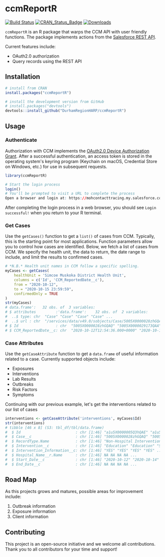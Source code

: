 # ccmReportR

<!-- badges: start -->
[![Build Status](https://travis-ci.com/DurhamRegionHARP/ccmReportR.svg?branch=main)](https://travis-ci.com/DurhamRegionHARP/ccmReportR)
[![CRAN_Status_Badge](https://www.r-pkg.org/badges/version/ccmReportR)](https://cran.r-project.org/package=ccmReportR)
[![Downloads](https://cranlogs.r-pkg.org/badges/grand-total/ccmReportR)](https://cran.r-project.org/package=ccmReportR)
<!-- badges: end -->

`ccmReportR` is an R package that warps the CCM API with user friendly functions. The package implements actions from the [Salesforce REST API](https://developer.salesforce.com/docs/atlas.en-us.api_rest.meta/api_rest/intro_what_is_rest_api.htm).

Current features include:
- OAuth2.0 authorization
- Query records using the REST API

## Installation
```r
# install from CRAN
install.packages("ccmReportR")

# install the development version from GitHub
# install.packages("devtools")
devtools::install_github("DurhamRegionHARP/ccmReportR")
```
## Usage
### Authenticate
Authorization with CCM implements the [OAuth2.0 Device Authorization Grant](https://oauth.net/2/device-flow/). After a successful authentication, an access token is stored in the operating system's keyring program (Keychain on macOS, Credential Store on Windows, etc.) for use in subsequent requests.
```r
library(ccmReportR)

# Start the login process
login()
# You'll be prompted to visit a URL to complete the process
Open a browser and login at: https://mohcontacttracing.my.salesforce.com/setup/connect?user_code=25XPR
```

After completing the login process in a web browser, you should see `Login successful!` when you return to your R terminal.

### Get Cases
Use the `getCases()` function to get a `list()` of cases from CCM. Typically, this is the starting point for most applications. Function parameters allow you to control how cases are identified. Below, we fetch a list of cases from CCM. We specify the health unit, the data to return, the date range to include, and limit the results to confirmed cases.

```r
# *N.B.* Health unit names in CCM follow a specific spelling.
myCases <- getCases(
    healthUnit = 'Simcoe Muskoka District Health Unit',
    columns = c('Id', 'CCM_ReportedDate__c'),
    from = "2020-10-12",
    to = "2020-10-15 23:59:59",
    confirmedOnly = TRUE
)
str(myCases)
# data.frame':   32 obs. of  3 variables:
# $ attributes         :'data.frame':    32 obs. of  2 variables:
#  ..$ type: chr  "Case" "Case" "Case" "Case" ...
#  ..$ url : chr  "/services/data/v49.0/sobjects/Case/5005X0000028zhGQAQ" "/services/data/v49.0/sobjects/Case/  5005X0000029173QAA" "/services/data/v49.0/sobjects/Case/5005X00000292dEQAQ" "/services/data/v49.0/sobjects/Case/  5005X00000293QJQAY" ...
# $ Id                 : chr  "5005X0000028zhGQAQ" "5005X0000029173QAA" "5005X00000292dEQAQ" "5005X00000293QJQAY" ...
# $ CCM_ReportedDate__c: chr  "2020-10-12T12:54:36.000+0000" "2020-10-12T15:43:31.000+0000" "2020-10-12T16:00:00.000+0000" # "2020-10-12T19:18:11.000+0000" ...
```
### Case Attributes
Use the `getCaseAttribute` function to get a `data.frame` of useful information related to a case. Currently supported objects include:
- Exposures
- Interventions
- Lab Results
- Outbreaks
- Risk Factors
- Symptoms

Continuing with our previous example, let's get the interventions related to our list of cases
```r
interventions <- getCaseAttribute('interventions', myCases$Id)
str(interventions)
# tibble [46 x 8] (S3: tbl_df/tbl/data.frame)
#  $ Id                         : chr [1:46] "a1u5X0000005Q3hQAE" "a1u5X0000005T7xQAE" "a1u5X0000005T87QAE" "a1u5X0000005T8CQAU" ...
#  $ Case__c                    : chr [1:46] "5005X0000028zhGQAQ" "5005X0000029173QAA" "5005X0000029173QAA" "5005X0000029173QAA" ...
#  $ RecordType.Name            : chr [1:46] "Non-Hospital Intervention" "Non-Hospital Intervention" "Non-Hospital Intervention" "Non-Hospital Intervention" ...
#  $ Intervention__c            : chr [1:46] "Education" "Education" "Self Monitoring by Client" "Self-Isolation at Private Residence" ...
#  $ Intervention_Information__c: chr [1:46] "YES" "YES" "YES" "YES" ...
#  $ Hospital_Name__r.Name      : chr [1:46] NA NA NA NA ...
#  $ Start_Date__c              : chr [1:46] "2020-10-12" "2020-10-14" "2020-10-14" "2020-10-14" ...
#  $ End_Date__c                : chr [1:46] NA NA NA NA ...
```

## Road Map
As this projects grows and matures, possible areas for improvement include:
1. Outbreak information
2. Exposure information
3. Client information

## Contributing
This project is an open-source initiative and we welcome all contributions. Thank you to all contributors for your time and support!